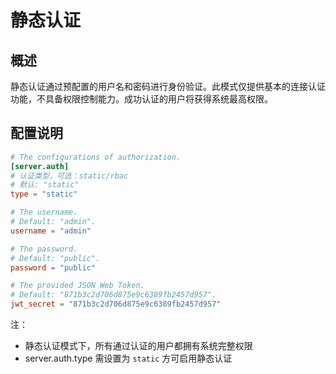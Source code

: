 # 静态认证

## 概述
静态认证通过预配置的用户名和密码进行身份验证。此模式仅提供基本的连接认证功能，​​不具备权限控制能力​​。成功认证的用户将获得系统最高权限。

## 配置说明

```toml
# The configurations of authorization.
[server.auth]
# 认证类型，可选：static/rbac
# 默认: "static"
type = "static" 

# The username.
# Default: "admin".
username = "admin"

# The password.
# Default: "public".
password = "public"

# The provided JSON Web Token.
# Default: "871b3c2d706d875e9c6389fb2457d957".
jwt_secret = "871b3c2d706d875e9c6389fb2457d957"
```

注：
- 静态认证模式下，所有通过认证的用户都拥有系统完整权限
- server.auth.type 需设置为 `static` 方可启用静态认证
